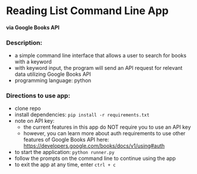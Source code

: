 # Reading List Command Line App 
#### via Google Books API 

### Description:
* a simple command line interface that allows a user to search for books with a keyword
* with keyword input, the program will send an API request for relevant data utilizing Google Books API 
* programming language: python

### Directions to use app:
* clone repo
* install dependencies: `pip install -r requirements.txt`
* note on API key:
    - the current features in this app do NOT require you to use an API key
    - however, you can learn more about auth requirements to use other features of Google Books API here: https://developers.google.com/books/docs/v1/using#auth
* to start the application: `python runner.py` 
* follow the prompts on the command line to continue using the app
* to exit the app at any time, enter `ctrl + c` 




